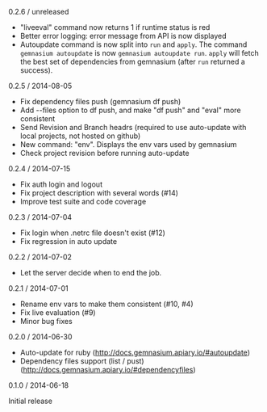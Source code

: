 0.2.6 / unreleased

* "liveeval" command now returns 1 if runtime status is red
* Better error logging: error message from API is now displayed
* Autoupdate command is now split into `run` and `apply`. The command `gemnasium autoupdate` is now `gemnasium autoupdate run`. `apply` will fetch the best set of dependencies from gemnasium (after `run` returned a success).

0.2.5 / 2014-08-05

* Fix dependency files push (gemnasium df push)
* Add --files option to df push, and make "df push" and "eval" more consistent
* Send Revision and Branch headrs (required to use auto-update with local projects, not hosted on github)
* New command: "env". Displays the env vars used by gemnasium
* Check project revision before running auto-update

0.2.4 / 2014-07-15

* Fix auth login and logout
* Fix project description with several words (#14)
* Improve test suite and code coverage

0.2.3 / 2014-07-04

* Fix login when .netrc file doesn't exist (#12)
* Fix regression in auto update

0.2.2 / 2014-07-02

* Let the server decide when to end the job.

0.2.1 / 2014-07-01

* Rename env vars to make them consistent (#10, #4)
* Fix live evaluation (#9)
* Minor bug fixes

0.2.0 / 2014-06-30

* Auto-update for ruby (http://docs.gemnasium.apiary.io/#autoupdate)
* Dependency files support (list / pust) (http://docs.gemnasium.apiary.io/#dependencyfiles)

0.1.0 / 2014-06-18

Initial release
